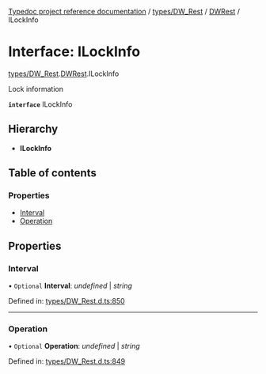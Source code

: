 [Typedoc project reference documentation](../README.md) / [types/DW_Rest](../modules/types_dw_rest.md) / [DWRest](../modules/types_dw_rest.dwrest.md) / ILockInfo

# Interface: ILockInfo

[types/DW_Rest](../modules/types_dw_rest.md).[DWRest](../modules/types_dw_rest.dwrest.md).ILockInfo

Lock information

**`interface`** ILockInfo

## Hierarchy

* **ILockInfo**

## Table of contents

### Properties

- [Interval](types_dw_rest.dwrest.ilockinfo.md#interval)
- [Operation](types_dw_rest.dwrest.ilockinfo.md#operation)

## Properties

### Interval

• `Optional` **Interval**: *undefined* \| *string*

Defined in: [types/DW_Rest.d.ts:850](https://github.com/DocuWare/REST-Sample-TS/blob/6f07cff/src/types/DW_Rest.d.ts#L850)

___

### Operation

• `Optional` **Operation**: *undefined* \| *string*

Defined in: [types/DW_Rest.d.ts:849](https://github.com/DocuWare/REST-Sample-TS/blob/6f07cff/src/types/DW_Rest.d.ts#L849)
